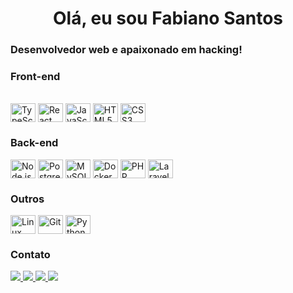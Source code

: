 <h1 align="center">
	Olá, eu sou Fabiano Santos
</h1>
<h3>
	Desenvolvedor web e apaixonado em hacking!
</h3>
<div style="display: inline_block">
	<h3>Front-end</h3>
	<br />
	<img
		align="center"
		alt="TypeScript"
		height="30"
		width="40"
		src="https://cdn.jsdelivr.net/gh/devicons/devicon@latest/icons/typescript/typescript-original.svg"
	/>
	<img
		align="center"
		alt="React"
		height="30"
		width="40"
		src="https://cdn.jsdelivr.net/gh/devicons/devicon@latest/icons/react/react-original.svg"
	/>
	<img
		align="center"
		alt="JavaScript"
		height="30"
		width="40"
		src="https://cdn.jsdelivr.net/gh/devicons/devicon@latest/icons/javascript/javascript-original.svg"
	/>
	<img
		align="center"
		alt="HTML5"
		height="30"
		width="40"
		src="https://cdn.jsdelivr.net/gh/devicons/devicon@latest/icons/html5/html5-plain.svg"
	/>
	<img
		align="center"
		alt="CSS3"
		height="30"
		width="40"
		src="https://cdn.jsdelivr.net/gh/devicons/devicon@latest/icons/css3/css3-original.svg"
	/>
	<h3>Back-end</h3>
	<img
		align="center"
		alt="Node.js"
		height="30"
		width="40"
		src="https://cdn.jsdelivr.net/gh/devicons/devicon@latest/icons/nodejs/nodejs-original-wordmark.svg"
	/>     
	<img
		align="center"
		alt="PostgreSQL"
		height="30"
		width="40"
		src="https://cdn.jsdelivr.net/gh/devicons/devicon@latest/icons/postgresql/postgresql-original-wordmark.svg"
	/>
	<img
		align="center"
		alt="MySQL"
		height="30"
		width="40"
		src="https://cdn.jsdelivr.net/gh/devicons/devicon@latest/icons/mysql/mysql-plain-wordmark.svg"
	/>
	<img
		align="center"
		alt="Docker"
		height="30"
		width="40"
		src="https://cdn.jsdelivr.net/gh/devicons/devicon@latest/icons/docker/docker-original.svg"
	/>
	<img
		align="center"
		alt="PHP"
		height="30"
		width="40"
		src="https://cdn.jsdelivr.net/gh/devicons/devicon@latest/icons/php/php-original.svg"
	/>
	<img
		align="center"
		alt="Laravel"
		height="30"
		width="40"
		src="https://cdn.simpleicons.org/laravel/FF2D20"
	/>
	<h3>Outros</h3>
	<img
		align="center"
		alt="Linux"
		height="30"
		width="40"
		src="https://cdn.jsdelivr.net/gh/devicons/devicon@latest/icons/linux/linux-original.svg"
	/>
	<img
		align="center"
		alt="Git"
		height="30"
		width="40"
		src="https://cdn.jsdelivr.net/gh/devicons/devicon@latest/icons/git/git-original.svg"
	/>
	<img
		align="center"
		alt="Python"
		height="30"
		width="40"
		src="https://cdn.jsdelivr.net/gh/devicons/devicon@latest/icons/python/python-original.svg"
	/>
</div>
<h3>Contato</h3>
<div style="display: inline_block">
	<a href="https://github.com/santosfabin" target="_blank">
		<img
			src="https://img.shields.io/badge/-GitHub-%23212C42?style=for-the-badge&logo=github&logoColor=white"
			target="_blank"
		/>
	</a>
	<a href="https://www.linkedin.com/in/santosfabin" target="_blank">
		<img
			src="https://img.shields.io/badge/-LinkedIn-%230077B5?style=for-the-badge&logo=linkedin&logoColor=white"
			target="_blank"
		/>
	</a>
	<a href="mailto:fsfabianosantos03@gmail.com">
		<img
			src="https://img.shields.io/badge/-Gmail-%23333?style=for-the-badge&logo=gmail&logoColor=white"
			target="_blank"
		/>
	</a>
	<a href="https://tryhackme.com/p/santosfabin" target="_blank">
		<img
			src="https://img.shields.io/badge/-TryHackMe-%23212C42?style=for-the-badge&logo=tryhackme&logoColor=white"
			target="_blank"
		/>
	</a>
</div>
